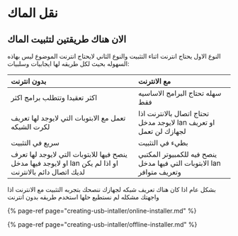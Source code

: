 # نقل الماك

## الان هناك طريقتين لتثبيت الماك

النوع الاول يحتاج انترنت اثناء التثبيت والنوع الثاني لايحتاج انترنت الموضوع ليس بهاذه السهوله بحيث لكل طريقه لها ايجابيات وسلبيات:

| بدون انترنت | مع الانترنت |
| :--- | :--- |
| اكثر تعقيدا وتتطلب برامج اكثر | سهله تحتاج البرامج الاساسيه فقط |
| تعمل مع الابتوبات التي لايوجد لها تعريف لكرت الشبكه | تحتاج اتصال بالانترنت اذا لايوجد مدخل lan او تعريف لجهازك لن تعمل |
| سريع في التثبيت | بطيء في التثبيت |
| ينصح فيها للابتوبات التي لايوجد لها تعرف او لايوجد فيها مدخل  lan او اذا لم يكن لديك اتصال دائم بالانترنت | ينصح فيه للكمبيوتر المكتبي الابتوبات التي فيها مدخل lan وتعريف متوافر |

بشكل عام اذا كان هناك تعريف شبكه لجهازك ننصحك بتجربه التثبيت مع الانترنت اذا واجهتك مشكله لم نستطيع حلها استخدم طريقه بدون انترنت

{% page-ref page="creating-usb-intaller/online-installer.md" %}

{% page-ref page="creating-usb-intaller/offline-installer.md" %}

